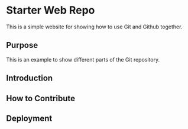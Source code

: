 # Starter Web Repo

This is a simple website for showing how to use Git and Github together.

## Purpose

This is an example to show different parts of the Git repository. 

## Introduction

## How to Contribute

## Deployment